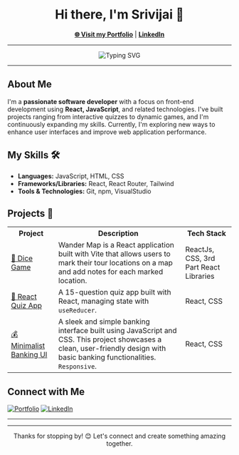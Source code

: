 <h1 align="center">Hi there, I'm Srivijai 👋</h1>
<p align="center">
    <a href="https://portfolio-srivijai.netlify.app/" target="_blank"><strong>🌐 Visit my Portfolio</strong></a> | 
    <a href="https://www.linkedin.com/in/srivijai" target="_blank"><strong>LinkedIn</strong></a>
</p>

---

<p align="center">
    <img src="https://readme-typing-svg.herokuapp.com?font=Fira+Code&size=22&pause=1000&color=33F7F7&width=435&lines=Front-end+Developer;Passionate+About+React+%26+JavaScript;Lifelong+Learner" alt="Typing SVG" />
</p>

---

<h2>About Me</h2>
<p>I'm a <strong>passionate software developer</strong> with a focus on front-end development using <strong>React, JavaScript</strong>, and related technologies. I've built projects ranging from interactive quizzes to dynamic games, and I'm continuously expanding my skills. Currently, I'm exploring new ways to enhance user interfaces and improve web application performance.</p>

<h2>My Skills 🛠️</h2>
<ul>
    <li><strong>Languages:</strong> JavaScript, HTML, CSS</li>
    <li><strong>Frameworks/Libraries:</strong> React, React Router, Tailwind</li>
    <li><strong>Tools & Technologies:</strong> Git, npm, VisualStudio</li>
</ul>

<h2>Projects 🚀</h2>
<table>
    <tr>
        <th>Project</th>
        <th>Description</th>
        <th>Tech Stack</th>
    </tr>
    <tr>
        <td><a href="https://github.com/Srivijai-S/Wander-Map" target="_blank">🎲 Dice Game</a></td>
        <td>Wander Map is a React application built with Vite that allows users to mark their tour locations on a map and add notes for each marked location.</td>
        <td>ReactJs, CSS, 3rd Part React Libraries </td>
    </tr>
    <tr>
        <td><a href="https://github.com/Srivijai-S/React-Quiz" target="_blank">🧠 React Quiz App</a></td>
        <td>A 15-question quiz app built with React, managing state with <code>useReducer</code>.</td>
        <td>React, CSS</td>
    </tr>
 <tr>
        <td><a href="https://github.com/Srivijai-S/minimalist-banking"" target="_blank">💰 Minimalist Banking UI</a></td>
        <td>A sleek and simple banking interface built using JavaScript and CSS. This project showcases a clean, user-friendly design with basic banking functionalities.
 <code>Responsive</code>.</td>
        <td>React, CSS</td>
    </tr>
</table>

<h2>Connect with Me</h2>
<p>
    <a href="https://portfolio-srivijai.netlify.app/" target="_blank"><img alt="Portfolio" src="https://img.shields.io/badge/Portfolio-Visit-blue?style=flat-square&logo=google-chrome"></a>
    <a href="https://www.linkedin.com/in/srivijai" target="_blank"><img alt="LinkedIn" src="https://img.shields.io/badge/LinkedIn-Connect-blue?style=flat-square&logo=linkedin"></a>
</p>

---

---

<p align="center">
    Thanks for stopping by! 😊 Let's connect and create something amazing together.
</p>
